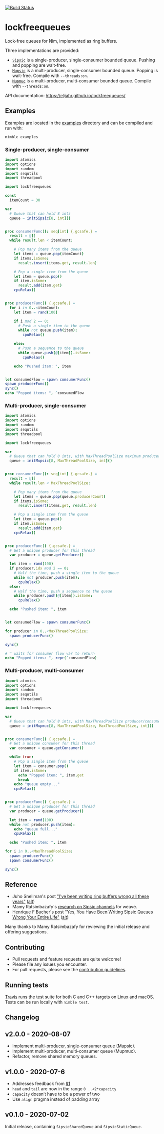 [![Build Status](https://travis-ci.org/elijahr/lockfreequeues.svg?branch=master)](https://travis-ci.org/elijahr/lockfreequeues)

# lockfreequeues

Lock-free queues for Nim, implemented as ring buffers.

Three implementations are provided:

- [`Sipsic`](https://elijahr.github.io/lockfreequeues/lockfreequeues/sipsic.html) is a single-producer, single-consumer bounded queue. Pushing and popping are wait-free.
- [`Mupsic`](https://elijahr.github.io/lockfreequeues/lockfreequeues/mupsic.html) is a multi-producer, single-consumer bounded queue. Popping is wait-free. Compile with `--threads:on`.
- [`Mupmuc`](https://elijahr.github.io/lockfreequeues/lockfreequeues/mupmuc.html) is a multi-producer, multi-consumer bounded queue. Compile with `--threads:on`.

API documentation: https://elijahr.github.io/lockfreequeues/

## Examples

Examples are located in the [examples](https://github.com/elijahr/lockfreequeues/tree/master/examples) directory and can be compiled and run with:

```sh
nimble examples
```

### Single-producer, single-consumer

```nim
import atomics
import options
import random
import sequtils
import threadpool

import lockfreequeues

const
  itemCount = 30

var
  # Queue that can hold 8 ints
  queue = initSipsic[8, int]()


proc consumerFunc(): seq[int] {.gcsafe.} =
  result = @[]
  while result.len < itemCount:

    # Pop many items from the queue
    let items = queue.pop(itemCount)
    if items.isSome:
      result.insert(items.get, result.len)

    # Pop a single item from the queue
    let item = queue.pop()
    if item.isSome:
      result.add(item.get)
    cpuRelax()


proc producerFunc() {.gcsafe.} =
  for i in 0..<itemCount:
    let item = rand(100)

    if i mod 2 == 0:
      # Push a single item to the queue
      while not queue.push(item):
        cpuRelax()

    else:
      # Push a sequence to the queue
      while queue.push(@[item]).isSome:
        cpuRelax()

    echo "Pushed item: ", item


let consumedFlow = spawn consumerFunc()
spawn producerFunc()
sync()
echo "Popped items: ", ^consumedFlow
```

### Multi-producer, single-consumer

```nim
import atomics
import options
import random
import sequtils
import threadpool

import lockfreequeues

var
  # Queue that can hold 8 ints, with MaxThreadPoolSize maximum producer threads
  queue = initMupsic[8, MaxThreadPoolSize, int]()


proc consumerFunc(): seq[int] {.gcsafe.} =
  result = @[]
  while result.len < MaxThreadPoolSize:

    # Pop many items from the queue
    let items = queue.pop(queue.producerCount)
    if items.isSome:
      result.insert(items.get, result.len)

    # Pop a single item from the queue
    let item = queue.pop()
    if item.isSome:
      result.add(item.get)
    cpuRelax()


proc producerFunc() {.gcsafe.} =
  # Get a unique producer for this thread
  var producer = queue.getProducer()

  let item = rand(100)
  if producer.idx mod 2 == 0:
    # Half the time, push a single item to the queue
    while not producer.push(item):
      cpuRelax()
  else:
    # Half the time, push a sequence to the queue
    while producer.push(@[item]).isSome:
      cpuRelax()

  echo "Pushed item: ", item


let consumedFlow = spawn consumerFunc()

for producer in 0..<MaxThreadPoolSize:
  spawn producerFunc()

sync()

# ^ waits for consumer flow var to return
echo "Popped items: ", repr(^consumedFlow)
```

### Multi-producer, multi-consumer

```nim
import atomics
import options
import random
import sequtils
import threadpool

import lockfreequeues

var
  # Queue that can hold 8 ints, with MaxThreadPoolSize producer/consumer threads
  queue = initMupmuc[8, MaxThreadPoolSize, MaxThreadPoolSize, int]()


proc consumerFunc() {.gcsafe.} =
  # Get a unique consumer for this thread
  var consumer = queue.getConsumer()

  while true:
    # Pop a single item from the queue
    let item = consumer.pop()
    if item.isSome:
      echo "Popped item: ", item.get
      break
    echo "queue empty..."
    cpuRelax()


proc producerFunc() {.gcsafe.} =
  # Get a unique producer for this thread
  var producer = queue.getProducer()

  let item = rand(100)
  while not producer.push(item):
    echo "queue full..."
    cpuRelax()

  echo "Pushed item: ", item

for i in 0..<MaxThreadPoolSize:
  spawn producerFunc()
  spawn consumerFunc()

sync()
```

## Reference

* Juho Snellman's post ["I've been writing ring buffers wrong all these years"](https://www.snellman.net/blog/archive/2016-12-13-ring-buffers/) ([alt](https://web.archive.org/web/20200530040210/https://www.snellman.net/blog/archive/2016-12-13-ring-buffers/))
* Mamy Ratsimbazafy's [research on Sipsic channels](https://github.com/mratsim/weave/blob/master/weave/cross_thread_com/channels_sipsic.md#litterature) for weave.
* Henrique F Bucher's post ["Yes, You Have Been Writing Sipsic Queues Wrong Your Entire Life"](http://www.vitorian.com/x1/archives/370) ([alt](https://web.archive.org/web/20191225164231/http://www.vitorian.com/x1/archives/370))

Many thanks to Mamy Ratsimbazafy for reviewing the initial release and offering suggestions.

## Contributing

* Pull requests and feature requests are quite welcome!
* Please file any issues you encounter.
* For pull requests, please see the [contribution guidelines](https://github.com/elijahr/lockfreequeues/tree/master/CONTRIBUTING.md).

## Running tests

[Travis](https://travis-ci.org/elijahr/lockfreequeues) runs the test suite for both C and C++ targets on Linux and macOS. Tests can be run locally with `nimble test`.

## Changelog

## v2.0.0 - 2020-08-07

* Implement multi-producer, single-consumer queue (Mupsic).
* Implement multi-producer, multi-consumer queue (Mupmuc).
* Refactor, remove shared memory queues.

## v1.0.0 - 2020-07-6

* Addresses feedback from [#1](https://github.com/elijahr/lockfreequeues/issues/1)
* `head` and `tail` are now in the range `0 ..<2*capacity`
* `capacity` doesn’t have to be a power of two
* Use `align` pragma instead of padding array

## v0.1.0 - 2020-07-02

Initial release, containing `SipsicSharedQueue` and `SipsicStaticQueue`.
